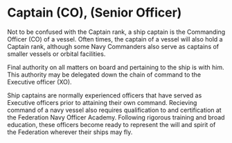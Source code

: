 ﻿---
status : 2
securityClass : 0
name : Captain
---

# Captain (CO), (Senior Officer)

Not to be confused with the Captain rank, a ship captain is the Commanding Officer (CO) of a vessel.
Often times, the captain of a vessel will also hold a Captain rank, although some Navy Commanders also serve as captains of smaller vessels or orbital facilities.

Final authority on all matters on board and pertaining to the ship is with him.
This authority may be delegated down the chain of command to the Executive officer (XO).

Ship captains are normally experienced officers that have served as Executive officers prior to attaining their own command.
Recieving command of a navy vessel also requires qualification to and certification at the Federation Navy Officer Academy.
Following rigorous training and broad education, these officers become ready to represent the will and spirit of the Federation wherever their ships may fly.


